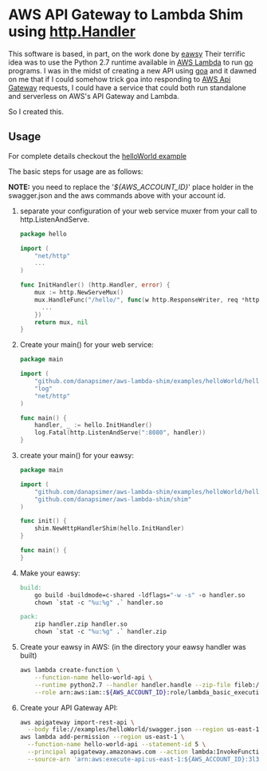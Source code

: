 # AWS API Gateway to Lambda Shim using [http.Handler](https://golang.org/pkg/net/http/#Handler)

This software is based, in part, on the work done by [eawsy](http://github.com/eawsy/aws-lambda-go/) 
 Their terrific idea was to use the Python 2.7 runtime available in [AWS Lambda](https://aws.amazon.com/lambda/)
 to run [go](http://golang.com) programs.  I was in the midst of creating a new API using [goa](http://goa.design)
 and it dawned on me that if I could somehow trick goa into responding to 
 [AWS Api Gateway](https://aws.amazon.com/api-gateway/) requests, I could have a service that could both run standalone 
 and serverless on AWS's API Gateway and Lambda.

So I created this.

## Usage

For complete details checkout the [helloWorld example](examples/helloWorld)

The basic steps for usage are as follows:

**NOTE:** you need to replace the '*${AWS_ACCOUNT_ID}*' place holder in 
 the swagger.json and the aws commands above with your account id.
 
1. separate your configuration of your web service muxer from your call to http.ListenAndServe. 
  
    ```go
    package hello

    import (
        "net/http"
        ...
    )
 
    func InitHandler() (http.Handler, error) {
        mux := http.NewServeMux()
        mux.HandleFunc("/hello/", func(w http.ResponseWriter, req *http.Request) {
          ...
        })
        return mux, nil
    }
    ```
2. Create your main() for your web service: 

    ```go
    package main

    import (
    	"github.com/danapsimer/aws-lambda-shim/examples/helloWorld/hello"
    	"log"
    	"net/http"
    )

    func main() {
    	handler, _ := hello.InitHandler()
    	log.Fatal(http.ListenAndServe(":8080", handler))
    }
    ```
3. create your main() for your eawsy:

    ```go
    package main

    import (
        "github.com/danapsimer/aws-lambda-shim/examples/helloWorld/hello"
        "github.com/danapsimer/aws-lambda-shim/shim"
    )

    func init() {
        shim.NewHttpHandlerShim(hello.InitHandler)
    }

    func main() {
    }
    ```
4. Make your eawsy:

    ```Makefile
    build:
    	go build -buildmode=c-shared -ldflags="-w -s" -o handler.so
    	chown `stat -c "%u:%g" .` handler.so

    pack:
    	zip handler.zip handler.so
    	chown `stat -c "%u:%g" .` handler.zip
    ```
5. Create your eawsy in AWS: (in the directory your eawsy handler was built)
    
    ```bash
    aws lambda create-function \
        --function-name hello-world-api \
        --runtime python2.7 --handler handler.handle --zip-file fileb://handler.zip \
        --role arn:aws:iam::${AWS_ACCOUNT_ID}:role/lambda_basic_execution
    ```
6. Create your API Gateway API: 
    
    ```bash
    aws apigateway import-rest-api \
      --body file://examples/helloWorld/swagger.json --region us-east-1
    aws lambda add-permission --region us-east-1 \
      --function-name hello-world-api --statement-id 5 \
      --principal apigateway.amazonaws.com --action lambda:InvokeFunction \
      --source-arn 'arn:aws:execute-api:us-east-1:${AWS_ACCOUNT_ID}:3l3za8xwnd/*/*/*'
    ```

